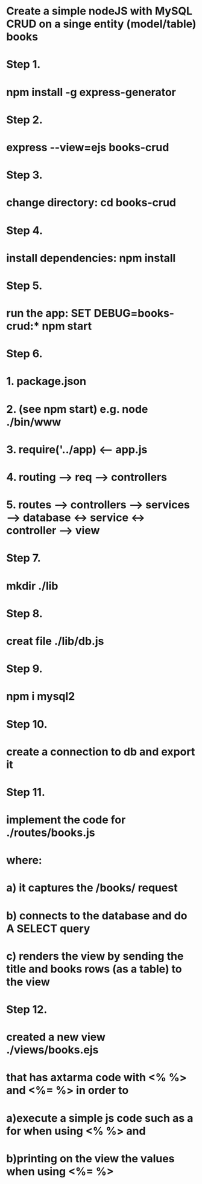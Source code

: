 # Create a simple nodeJS with MySQL CRUD on a singe entity (model/table) books

# Step 1.
# npm install -g express-generator

# Step 2.
# express --view=ejs books-crud

# Step 3.
# change directory: cd books-crud

# Step 4.
# install dependencies: npm install

# Step 5.
# run the app: SET DEBUG=books-crud:* npm start

# Step 6.
# 1. package.json
# 2. (see npm start) e.g. node ./bin/www
# 3. require('../app)  <-- app.js
# 4. routing --> req --> controllers
# 5. routes --> controllers --> services --> database <-> service <-> controller --> view

# Step 7.
# mkdir ./lib

# Step 8.
# creat file ./lib/db.js

# Step 9.
# npm i mysql2

# Step 10.
# create a connection to db and export it

# Step 11.
# implement the code for ./routes/books.js
# where:
# a) it captures the /books/ request
# b) connects to the database and do A SELECT query
# c) renders the view by sending the title and books rows (as a table) to the view

# Step 12.
# created a new view ./views/books.ejs
# that has axtarma code with <% %> and <%= %> in order to 
# a)execute a simple js code such as a for when using <% %> and 
# b)printing on the view the values when using <%= %>